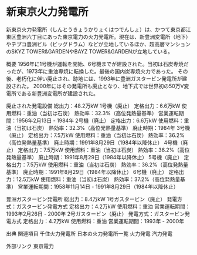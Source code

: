 # 新東京火力発電所

新東京火力発電所（しんとうきょうかりょくはつでんしょ）は、かつて東京都江東区豊洲六丁目にあった東京電力の火力発電所。現在は、新豊洲変電所（地下）やテプコ豊洲ビル（ビッグドラム）などが立地しているほか、超高層マンションのSKYZ TOWER&GARDENやBAYZ TOWER&GARDENが立地している。

概要
1956年に1号機が運転を開始、6号機までが建設された。当初は石炭専焼だったが、1973年に重油専焼に転換した。最後の国内炭専焼火力であった。
その後、老朽化に伴い廃止され、跡地には、1993年に豊洲ガスタービン発電所が建設された。
2000年にはその発電所も廃止となり、地下式では世界初の50万V変電所である新豊洲変電所が建設された。

廃止された発電設備
総出力：48.2万kW
1号機（廃止）
定格出力：6.6万kW
使用燃料：重油（当初は石炭）
熱効率：32.3%（高位発熱量基準）
営業運転期間：1956年2月13日 - 1984年
2号機（廃止）
定格出力：6.6万kW
使用燃料：重油（当初は石炭）
熱効率：32.3%（高位発熱量基準）
廃止時期：1984年
3号機（廃止）
定格出力：7.5万kW
使用燃料：重油（当初は石炭）
熱効率：36.2%（高位発熱量基準）
廃止時期：1991年8月29日（1984年以降休止）
4号機（廃止）
定格出力：7.5万kW
使用燃料：重油（当初は石炭）
熱効率：36.2%（高位発熱量基準）
廃止時期：1991年8月29日（1984年以降休止）
5号機（廃止）
定格出力：7.5万kW
使用燃料：重油（当初は石炭）
熱効率：36.2%（高位発熱量基準）
廃止時期：1991年8月29日（1984年以降休止）
6号機（廃止）
定格出力：12.5万kW
使用燃料：重油（当初は石炭）
熱効率：37.2%（高位発熱量基準）
営業運転期間：1958年11月14日 - 1991年8月29日（1984年以降休止）

豊洲ガスタービン発電所
総出力：8.4万kW
1号ガスタービン（廃止）
発電方式：ガスタービン発電方式
定格出力：4.2万kW
使用燃料：重油
営業運転期間：1993年2月26日 - 2000年
2号ガスタービン（廃止）
発電方式：ガスタービン発電方式
定格出力：4.2万kW
使用燃料：重油
営業運転期間：1993年 - 2000年

出典
関連項目
千住火力発電所
日本の火力発電所一覧
火力発電
汽力発電

外部リンク
東京電力